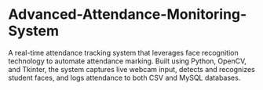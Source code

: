 # Advanced-Attendance-Monitoring-System
A real-time attendance tracking system that leverages face recognition technology to automate attendance marking. Built using Python, OpenCV, and Tkinter, the system captures live webcam input, detects and recognizes student faces, and logs attendance to both CSV and MySQL databases.
